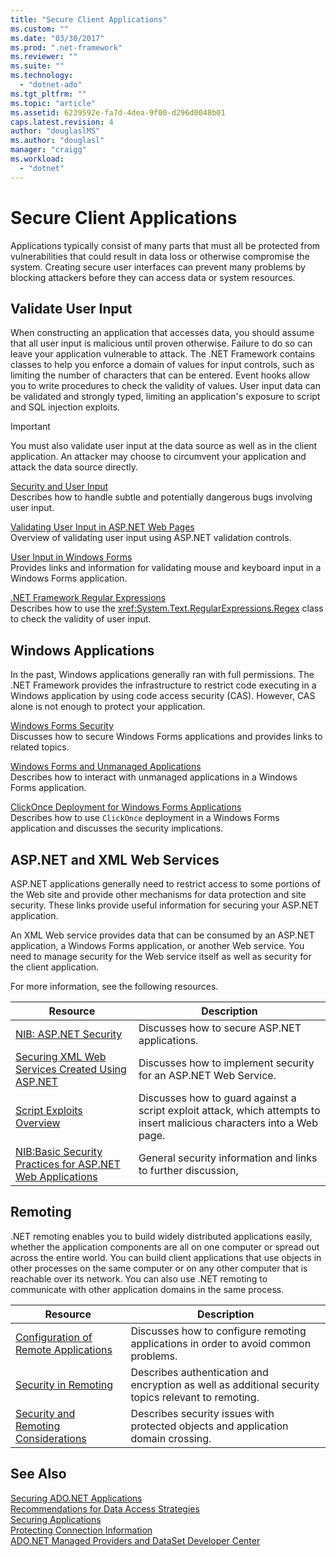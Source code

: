 ```yaml
---
title: "Secure Client Applications"
ms.custom: ""
ms.date: "03/30/2017"
ms.prod: ".net-framework"
ms.reviewer: ""
ms.suite: ""
ms.technology: 
  - "dotnet-ado"
ms.tgt_pltfrm: ""
ms.topic: "article"
ms.assetid: 6239592e-fa7d-4dea-9f00-d296d0048b01
caps.latest.revision: 4
author: "douglaslMS"
ms.author: "douglasl"
manager: "craigg"
ms.workload: 
  - "dotnet"
---
```

# Secure Client Applications
Applications typically consist of many parts that must all be protected from vulnerabilities that could result in data loss or otherwise compromise the system. Creating secure user interfaces can prevent many problems by blocking attackers before they can access data or system resources.  
  
## Validate User Input  
 When constructing an application that accesses data, you should assume that all user input is malicious until proven otherwise. Failure to do so can leave your application vulnerable to attack. The .NET Framework contains classes to help you enforce a domain of values for input controls, such as limiting the number of characters that can be entered. Event hooks allow you to write procedures to check the validity of values. User input data can be validated and strongly typed, limiting an application's exposure to script and SQL injection exploits.  
  
> [!IMPORTANT]
>  You must also validate user input at the data source as well as in the client application. An attacker may choose to circumvent your application and attack the data source directly.  
  
 [Security and User Input](../../../../docs/standard/security/security-and-user-input.md)  
 Describes how to handle subtle and potentially dangerous bugs involving user input.  
  
 [Validating User Input in ASP.NET Web Pages](http://msdn.microsoft.com/library/4ad3dacb-89e0-4cee-89ac-40a3f2a85461)  
 Overview of validating user input using ASP.NET validation controls.  
  
 [User Input in Windows Forms](../../../../docs/framework/winforms/user-input-in-windows-forms.md)  
 Provides links and information for validating mouse and keyboard input in a Windows Forms application.  
  
 [.NET Framework Regular Expressions](../../../../docs/standard/base-types/regular-expressions.md)  
 Describes how to use the <xref:System.Text.RegularExpressions.Regex> class to check the validity of user input.  
  
## Windows Applications  
 In the past, Windows applications generally ran with full permissions. The .NET Framework provides the infrastructure to restrict code executing in a Windows application by using code access security (CAS). However, CAS alone is not enough to protect your application.  
  
 [Windows Forms Security](../../../../docs/framework/winforms/windows-forms-security.md)  
 Discusses how to secure Windows Forms applications and provides links to related topics.  
  
 [Windows Forms and Unmanaged Applications](../../../../docs/framework/winforms/advanced/windows-forms-and-unmanaged-applications.md)  
 Describes how to interact with unmanaged applications in a Windows Forms application.  
  
 [ClickOnce Deployment for Windows Forms Applications](http://msdn.microsoft.com/library/34d8c770-48f2-460c-8d67-4ea5684511df)  
 Describes how to use `ClickOnce` deployment in a Windows Forms application and discusses the security implications.  
  
## ASP.NET and XML Web Services  
 ASP.NET applications generally need to restrict access to some portions of the Web site and provide other mechanisms for data protection and site security. These links provide useful information for securing your ASP.NET application.  
  
 An XML Web service provides data that can be consumed by an ASP.NET application, a Windows Forms application, or another Web service. You need to manage security for the Web service itself as well as security for the client application.  
  
 For more information, see the following resources.  
  
|Resource|Description|  
|--------------|-----------------|  
|[NIB: ASP.NET Security](http://msdn.microsoft.com/library/04b37532-18d9-40b4-8e5f-ee09a70b311d)|Discusses how to secure ASP.NET applications.|  
|[Securing XML Web Services Created Using ASP.NET](http://msdn.microsoft.com/library/354b2ab1-2782-4542-b32a-dc560178b90c)|Discusses how to implement security for an ASP.NET Web Service.|  
|[Script Exploits Overview](http://msdn.microsoft.com/library/772c7312-211a-4eb3-8d6e-eec0aa1dcc07)|Discusses how to guard against a script exploit attack, which attempts to insert malicious characters into a Web page.|  
|[NIB:Basic Security Practices for ASP.NET Web Applications](http://msdn.microsoft.com/library/94a52ab8-731d-417e-b997-721baf43df38)|General security information and links to further discussion,|  
  
## Remoting  
 .NET remoting enables you to build widely distributed applications easily, whether the application components are all on one computer or spread out across the entire world. You can build client applications that use objects in other processes on the same computer or on any other computer that is reachable over its network. You can also use .NET remoting to communicate with other application domains in the same process.  
  
|Resource|Description|  
|--------------|-----------------|  
|[Configuration of Remote Applications](http://msdn.microsoft.com/library/92c0c097-d984-4315-835b-7490ecdf1097)|Discusses how to configure remoting applications in order to avoid common problems.|  
|[Security in Remoting](http://msdn.microsoft.com/library/9574262c-d4b1-41c5-8600-24ff147c0add)|Describes authentication and encryption as well as additional security topics relevant to remoting.|  
|[Security and Remoting Considerations](../../../../docs/framework/misc/security-and-remoting-considerations.md)|Describes security issues with protected objects and application domain crossing.|  
  
## See Also  
 [Securing ADO.NET Applications](../../../../docs/framework/data/adonet/securing-ado-net-applications.md)  
 [Recommendations for Data Access Strategies](http://msdn.microsoft.com/library/72411f32-d12a-4de8-b961-e54fca7faaf5)  
 [Securing Applications](/visualstudio/ide/securing-applications)  
 [Protecting Connection Information](../../../../docs/framework/data/adonet/protecting-connection-information.md)  
 [ADO.NET Managed Providers and DataSet Developer Center](http://go.microsoft.com/fwlink/?LinkId=217917)
